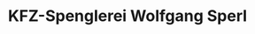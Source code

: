 ---
title: "KFZ-Spenglerei Wolfgang Sperl"
url: /eugendorf/kfz-spenglerei-wolfgang-sperl/
shop: Autowerkstatt
---